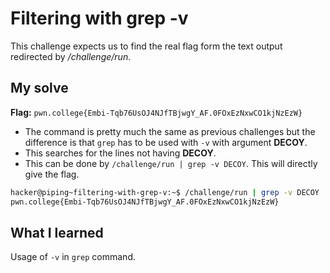 # Filtering with grep -v
This challenge expects us to find the real flag form the text output redirected by */challenge/run*.


## My solve
**Flag:** `pwn.college{Embi-Tqb76UsOJ4NJfTBjwgY_AF.0FOxEzNxwCO1kjNzEzW}`

- The command is pretty much the same as previous challenges but the difference is that `grep` has to be used with `-v` with argument **DECOY**.
- This searches for the lines not having **DECOY**.
- This can be done by `/challenge/run | grep -v DECOY`. This will directly give the flag.
```bash
hacker@piping~filtering-with-grep-v:~$ /challenge/run | grep -v DECOY
pwn.college{Embi-Tqb76UsOJ4NJfTBjwgY_AF.0FOxEzNxwCO1kjNzEzW}
```

## What I learned 
Usage of `-v` in `grep` command.
